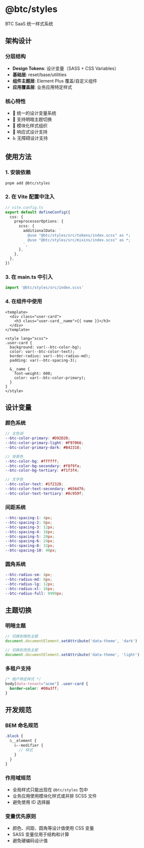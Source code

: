 # @btc/styles

BTC SaaS 统一样式系统

## 架构设计

### 分层结构
- **Design Tokens**: 设计变量（SASS + CSS Variables）
- **基础层**: reset/base/utilities
- **组件主题层**: Element Plus 覆盖/自定义组件
- **应用覆盖层**: 业务应用特定样式

### 核心特性
- 🎨 统一的设计变量系统
- 🌙 支持明暗主题切换
- 🧩 模块化样式组织
- 📱 响应式设计支持
- ♿ 无障碍设计支持

## 使用方法

### 1. 安装依赖
```bash
pnpm add @btc/styles
```

### 2. 在 Vite 配置中注入
```ts
// vite.config.ts
export default defineConfig({
  css: {
    preprocessorOptions: {
      scss: {
        additionalData: `
          @use "@btc/styles/src/tokens/index.scss" as *;
          @use "@btc/styles/src/mixins/index.scss" as *;
        `,
      },
    },
  },
})
```

### 3. 在 main.ts 中引入
```ts
import '@btc/styles/src/index.scss'
```

### 4. 在组件中使用
```vue
<template>
  <div class="user-card">
    <h3 class="user-card__name">{{ name }}</h3>
  </div>
</template>

<style lang="scss">
.user-card {
  background: var(--btc-color-bg);
  color: var(--btc-color-text);
  border-radius: var(--btc-radius-md);
  padding: var(--btc-spacing-3);
  
  &__name {
    font-weight: 600;
    color: var(--btc-color-primary);
  }
}
</style>
```

## 设计变量

### 颜色系统
```scss
// 主色调
--btc-color-primary: #D92D20;
--btc-color-primary-light: #F97066;
--btc-color-primary-dark: #B42318;

// 背景色
--btc-color-bg: #ffffff;
--btc-color-bg-secondary: #f8f9fa;
--btc-color-bg-tertiary: #f1f3f4;

// 文字色
--btc-color-text: #1f2328;
--btc-color-text-secondary: #656d76;
--btc-color-text-tertiary: #8c959f;
```

### 间距系统
```scss
--btc-spacing-1: 4px;
--btc-spacing-2: 8px;
--btc-spacing-3: 12px;
--btc-spacing-4: 16px;
--btc-spacing-5: 20px;
--btc-spacing-6: 24px;
--btc-spacing-8: 32px;
--btc-spacing-10: 40px;
```

### 圆角系统
```scss
--btc-radius-sm: 4px;
--btc-radius-md: 8px;
--btc-radius-lg: 12px;
--btc-radius-xl: 16px;
--btc-radius-full: 9999px;
```

## 主题切换

### 明暗主题
```ts
// 切换到暗色主题
document.documentElement.setAttribute('data-theme', 'dark')

// 切换到亮色主题
document.documentElement.setAttribute('data-theme', 'light')
```

### 多租户支持
```css
/* 租户特定样式 */
body[data-tenant="acme"] .user-card {
  border-color: #00a3ff;
}
```

## 开发规范

### BEM 命名规范
```scss
.block {
  &__element {
    &--modifier {
      // 样式
    }
  }
}
```

### 作用域规范
- 全局样式只能出现在 `@btc/styles` 包中
- 业务应用使用模块化样式或并排 SCSS 文件
- 避免使用 ID 选择器

### 变量优先原则
- 颜色、间距、圆角等设计值使用 CSS 变量
- SASS 变量仅用于结构和计算
- 避免硬编码设计值
